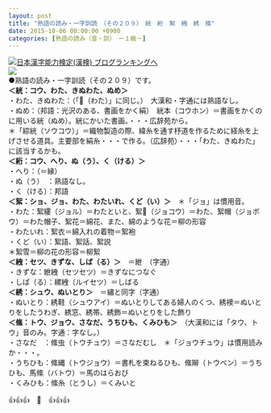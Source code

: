 ```yaml
---
layout: post
title: "熟語の読み・一字訓読　（その２０９）　絖　絎　絮　絏　綉　絛"
date: 2015-10-06 00:00:00 +0900
categories: [熟語の読み（音・訓）　ー１級－]
---
```


[![](/syuusyuu9701/assets/images/熟語の読み・一字訓読-（その２０９）-絖-絎-絮-絏-綉-絛-br_c_3028_1.gif)](http://blog.with2.net/link.php?1659096:3028 "日本漢字能力検定(漢検) ブログランキングへ")[日本漢字能力検定(漢検) ブログランキングへ](http://blog.with2.net/link.php?1659096:3028)  
![](/syuusyuu9701/assets/images/熟語の読み・一字訓読-（その２０９）-絖-絎-絮-絏-綉-絛-02a985d51b9e4cfaa8e0dfc25fb3ebe7.jpg)  
●熟語の読み・一字訓読（その２０９）です。  
**＜絖：コウ、わた、きぬわた、ぬめ＞**  
・わた、きぬわた：（「（わた）」に同じ。）　大漢和・字通には熟語なし。  
・ぬめ：（邦語：光沢のある、書画をかく絹）　絖本（コウホン）＝書画をかくのに用いる絖（ぬめ）。絖にかいた書画。・・・広辞苑から。  
＊「綜絖（ソウコウ）」＝織物製造の際、緯糸を通す杼道を作るために経糸を上げさせる道具。主要部を絹糸・・・で作る。（広辞苑）・・・「わた、きぬわた」に該当するかも。  
**＜絎：コウ、へり、ぬ（う）、く（ける）＞**  
・へり：（＝縁）  
・ぬ（う）　：熟語なし。  
・く（ける）：邦語　  
**＜絮：ショ、ジョ、わた、わたいれ、くど（い）＞**　＊「ジョ」は慣用音。  
・わた：絮縷（ジョル）＝わたといと、絮（ジョコウ）＝わた、絮帽（ジョボウ）＝わた帽子、絮花＝綿花、また、綿のような花＝柳の形容  
・わたいれ：絮衣＝綿入れの着物＝絮袍  
・くど（い）：絮語、絮話、絮説  
＊絮雪＝柳の花の形容＝柳絮　  
**＜絏：セツ、きずな、しば（る）＞**　＝紲　（字通）  
・きずな：紲絏（セツセツ）＝きずなにつなぐ  
・しば（る）：縲絏（ルイセツ）＝しばる  
**＜綉：シュウ、ぬいとり＞**　＝繡と同字（字通）  
・ぬいとり：綉鞋（シュウアイ）＝ぬいとりしてある婦人のくつ、綉襖＝ぬいとりをしたうわぎ、綉窓、綉帯、綉飾＝ぬいとりをした飾り  
**＜絛：トウ、ジョウ、さなだ、うちひも、くみひも＞**　（大漢和には「タウ、トウ」音のみ。字通：字なし。）  
・さなだ　：絛虫（トウチュウ）＝さなだむし　＊「ジョウチュウ」は慣用読みか・・・。  
・うちひも：絛縄（トウジョウ）＝書札を束ねるひも、絛辮（トウベン）＝うちひも、馬絛（バトウ）＝馬のはらおび  
・くみひも：絛糸（とうし）＝くみいと  
  
👍👍👍　🐑　👍👍👍